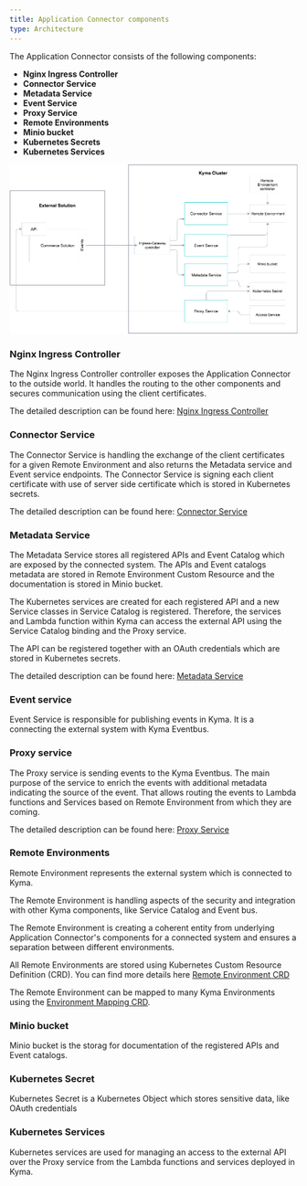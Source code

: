```yaml
---
title: Application Connector components
type: Architecture
---
```


The Application Connector consists of the following components:

* **Nginx Ingress Controller**
* **Connector Service** 
* **Metadata Service**
* **Event Service**
* **Proxy Service**
* **Remote Environments**
* **Minio bucket**
* **Kubernetes Secrets**
* **Kubernetes Services**


![Architecture Diagram](assets/001-application-connector.png)


### Nginx Ingress Controller

The Nginx Ingress Controller controller exposes the Application Connector to the outside world. 
It handles the routing to the other components and secures communication using the client certificates.

The detailed description can be found here: [Nginx Ingress Controller](./006-architecture-ingress-gateway.md)


### Connector Service

The Connector Service is handling the exchange of the client certificates for a given Remote Environment and also returns the Metadata service and Event service endpoints.
The Connector Service is signing each client certificate with use of server side certificate which is stored in Kubernetes secrets.

The detailed description can be found here: [Connector Service](TBD)


### Metadata Service

The Metadata Service stores all registered APIs and Event Catalog which are exposed by the connected system.
The APIs and Event catalogs metadata are stored in Remote Environment Custom Resource and the documentation is stored in Minio bucket.

The Kubernetes services are created for each registered API and a new Service classes in Service Catalog is registered.
Therefore, the services and Lambda function within Kyma can access the external API using the Service Catalog binding and the Proxy service.
 
The API can be registered together with an OAuth credentials which are stored in Kubernetes secrets.

The detailed description can be found here: [Metadata Service](TBD)

### Event service

Event Service is responsible for publishing events in Kyma. It is a connecting the external system with Kyma Eventbus.

### Proxy service

The Proxy service is sending events to the Kyma Eventbus. The main purpose of the service to enrich the events with additional metadata indicating the source of the event.
That allows routing the events to Lambda functions and Services based on Remote Environment from which they are coming.

The detailed description can be found here: [Proxy Service](TBD)


### Remote Environments

Remote Environment represents the external system which is connected to Kyma.

The Remote Environment is handling aspects of the security and integration with other Kyma components, like Service Catalog and Event bus.

The Remote Environment is creating a coherent entity from underlying Application Connector's components for a connected system and ensures a separation between different environments.

All Remote Environments are stored using Kubernetes Custom Resource Definition (CRD). You can find more details here [Remote Environment CRD](040-remote-environment-custom-resource.md)

The Remote Environment can be mapped to many Kyma Environments using the [Environment Mapping CRD](041-cr-environment-mapping.md).




### Minio bucket

Minio bucket is the storag for documentation of the registered APIs and Event catalogs.

### Kubernetes Secret

Kubernetes Secret is a Kubernetes Object which stores sensitive data, like OAuth credentials

### Kubernetes Services

Kubernetes services are used for managing an access to the external API over the Proxy service from the Lambda functions and services deployed in Kyma.


